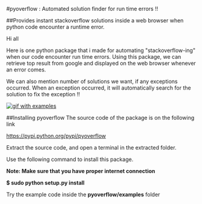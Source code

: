 #pyoverflow : Automated solution finder for run time errors !!

##Provides instant stackoverflow solutions inside a web browser when python code encounter a runtime error.

Hi all 

Here is one python package that i made for automating "stackoverflow-ing" when our code encounter run time errors. Using this package, we can retrieve top result from google and displayed on the web browser whenever an error comes. 

We can also mention number of solutions we want, if any exceptions occurred. When an exception occurred, it will automatically search for the solution to fix the exception !!


[![gif with examples][examples-link]][examples-link]


##Installing pyoverflow
The source code of the package is on the following link

https://pypi.python.org/pypi/pyoverflow

Extract the source code, and open a terminal in the extracted folder.

Use the following command to install this package. 

**Note: Make sure that you have proper internet connection**

**$ sudo python setup.py install**

Try the example code inside the **pyoverflow/examples** folder

[examples-link]:   https://raw.githubusercontent.com/qboticslabs/pyoverflow/master/pyoverflow.gif


